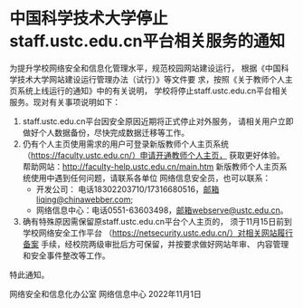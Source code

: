 # 中国科学技术大学停止staff.ustc.edu.cn平台相关服务的通知

为提升学校网络安全和信息化管理水平，规范校园网站建设运行， 根据《中国科学技术大学网站建设运行管理办法（试行）》等文件要 求，按照《关于教师个人主页系统上线运行的通知》中的有关说明， 学校将停止staff.ustc.edu.cn平台相关服务。现对有关事项说明如下：

1. staff.ustc.edu.cn平台因安全原因近期将正式停止对外服务， 请相关用户立即做好个人数据备份，尽快完成数据迁移等工作。
2. 仍有个人主页使用需求的用户可登录新版教师个人主页系统 （https://faculty.ustc.edu.cn/）申请开通教师个人主页， 获取更好体验。 帮助网站：http://faculty-help.ustc.edu.cn/main.htm 新版教师个人主页系统使用中遇到任何问题，请联系各单位 网络信息安全员，也可以联系：
    - 开发公司： 电话18302203710/17316680516，邮箱liqing@chinawebber.com;
    - 网络信息中心：电话0551-63603498，邮箱webserve@ustc.edu.cn。
3. 确有特殊原因需保留原staff.ustc.edu.cn平台个人主页的， 须于11月15日前到学校网络安全工作平台 （https://netsecurity.ustc.edu.cn/）对相关网站履行备案 手续，经校院两级审批后方可保留，并按要求做好网站年审、 内容管理和安全事件整改等工作。

特此通知。

网络安全和信息化办公室
网络信息中心
2022年11月1日
